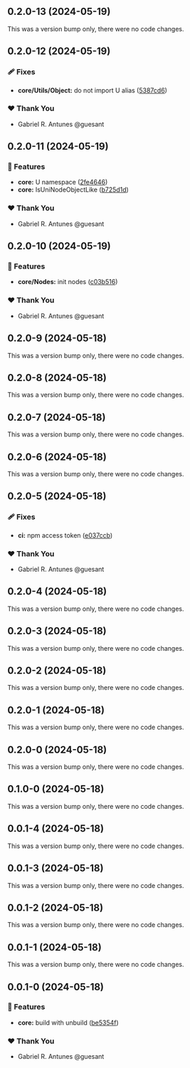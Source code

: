 ## 0.2.0-13 (2024-05-19)

This was a version bump only, there were no code changes.

## 0.2.0-12 (2024-05-19)


### 🩹 Fixes

- **core/Utils/Object:** do not import U alias ([5387cd6](https://github.com/guesant/unispec/commit/5387cd6))

### ❤️  Thank You

- Gabriel R. Antunes @guesant

## 0.2.0-11 (2024-05-19)


### 🚀 Features

- **core:** U namespace ([2fe4646](https://github.com/guesant/unispec/commit/2fe4646))
- **core:** IsUniNodeObjectLike ([b725d1d](https://github.com/guesant/unispec/commit/b725d1d))

### ❤️  Thank You

- Gabriel R. Antunes @guesant

## 0.2.0-10 (2024-05-19)


### 🚀 Features

- **core/Nodes:** init nodes ([c03b516](https://github.com/guesant/unispec/commit/c03b516))

### ❤️  Thank You

- Gabriel R. Antunes @guesant

## 0.2.0-9 (2024-05-18)

This was a version bump only, there were no code changes.

## 0.2.0-8 (2024-05-18)

This was a version bump only, there were no code changes.

## 0.2.0-7 (2024-05-18)

This was a version bump only, there were no code changes.

## 0.2.0-6 (2024-05-18)

This was a version bump only, there were no code changes.

## 0.2.0-5 (2024-05-18)


### 🩹 Fixes

- **ci:** npm access token ([e037ccb](https://github.com/guesant/unispec/commit/e037ccb))

### ❤️  Thank You

- Gabriel R. Antunes @guesant

## 0.2.0-4 (2024-05-18)

This was a version bump only, there were no code changes.

## 0.2.0-3 (2024-05-18)

This was a version bump only, there were no code changes.

## 0.2.0-2 (2024-05-18)

This was a version bump only, there were no code changes.

## 0.2.0-1 (2024-05-18)

This was a version bump only, there were no code changes.

## 0.2.0-0 (2024-05-18)

This was a version bump only, there were no code changes.

## 0.1.0-0 (2024-05-18)

This was a version bump only, there were no code changes.

## 0.0.1-4 (2024-05-18)

This was a version bump only, there were no code changes.

## 0.0.1-3 (2024-05-18)

This was a version bump only, there were no code changes.

## 0.0.1-2 (2024-05-18)

This was a version bump only, there were no code changes.

## 0.0.1-1 (2024-05-18)

This was a version bump only, there were no code changes.

## 0.0.1-0 (2024-05-18)


### 🚀 Features

- **core:** build with unbuild ([be5354f](https://github.com/guesant/unispec/commit/be5354f))

### ❤️  Thank You

- Gabriel R. Antunes @guesant